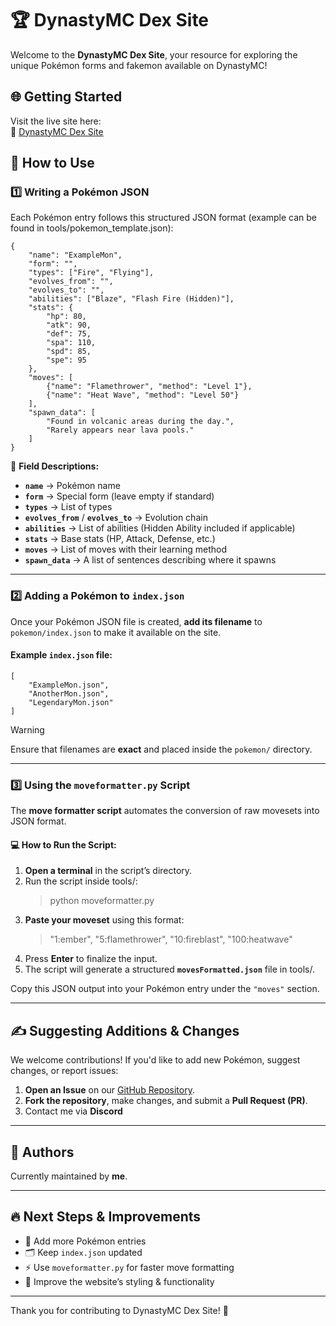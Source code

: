 # 🏆 DynastyMC Dex Site

Welcome to the **DynastyMC Dex Site**, your resource for exploring the unique Pokémon forms and fakemon available on DynastyMC!

## 🌐 Getting Started

Visit the live site here:  
🔗 [DynastyMC Dex Site](https://hazar122.github.io/DynastyMC-Dex-Site/)

## 📖 How to Use

### 1️⃣ Writing a Pokémon JSON

Each Pokémon entry follows this structured JSON format (example can be found in tools/pokemon_template.json):
```
{
    "name": "ExampleMon",
    "form": "",
    "types": ["Fire", "Flying"],
    "evolves_from": "",
    "evolves_to": "",
    "abilities": ["Blaze", "Flash Fire (Hidden)"],
    "stats": {
        "hp": 80,
        "atk": 90,
        "def": 75,
        "spa": 110,
        "spd": 85,
        "spe": 95
    },
    "moves": [
        {"name": "Flamethrower", "method": "Level 1"},
        {"name": "Heat Wave", "method": "Level 50"}
    ],
    "spawn_data": [
        "Found in volcanic areas during the day.",
        "Rarely appears near lava pools."
    ]
}
```

🔹 **Field Descriptions:**
- **`name`** → Pokémon name  
- **`form`** → Special form (leave empty if standard)  
- **`types`** → List of types  
- **`evolves_from`** / **`evolves_to`** → Evolution chain  
- **`abilities`** → List of abilities (Hidden Ability included if applicable)  
- **`stats`** → Base stats (HP, Attack, Defense, etc.)  
- **`moves`** → List of moves with their learning method  
- **`spawn_data`** → A list of sentences describing where it spawns  

---

### 2️⃣ Adding a Pokémon to `index.json`

Once your Pokémon JSON file is created, **add its filename** to `pokemon/index.json` to make it available on the site.

#### **Example `index.json` file:**
```
[
    "ExampleMon.json",
    "AnotherMon.json",
    "LegendaryMon.json"
]
```
> [!WARNING]
> Ensure that filenames are **exact** and placed inside the `pokemon/` directory.

---

### 3️⃣ Using the `moveformatter.py` Script

The **move formatter script** automates the conversion of raw movesets into JSON format.

#### **💻 How to Run the Script:**
1. **Open a terminal** in the script’s directory.
2. Run the script inside tools/:
   >python moveformatter.py
3. **Paste your moveset** using this format:
   > "1:ember", "5:flamethrower", "10:fireblast", "100:heatwave"
4. Press **Enter** to finalize the input.
5. The script will generate a structured **`movesFormatted.json`** file in tools/.

Copy this JSON output into your Pokémon entry under the `"moves"` section.

---

## ✍ Suggesting Additions & Changes

We welcome contributions! If you'd like to add new Pokémon, suggest changes, or report issues:

1. **Open an Issue** on our [GitHub Repository](https://github.com/hazar122/DynastyMC-Dex-Site/issues).
2. **Fork the repository**, make changes, and submit a **Pull Request (PR)**.
3. Contact me via **Discord**

---

## 👤 Authors

Currently maintained by **me**.

---

## 🔥 Next Steps & Improvements

- 📝 Add more Pokémon entries  
- 🗂 Keep `index.json` updated  
- ⚡ Use `moveformatter.py` for faster move formatting  
- 🎨 Improve the website’s styling & functionality  

---

Thank you for contributing to DynastyMC Dex Site! 🚀
